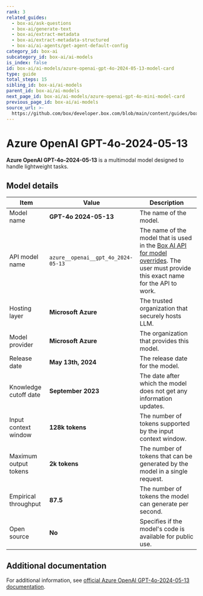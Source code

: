 ```yaml
---
rank: 3
related_guides:
  - box-ai/ask-questions
  - box-ai/generate-text
  - box-ai/extract-metadata
  - box-ai/extract-metadata-structured
  - box-ai/ai-agents/get-agent-default-config
category_id: box-ai
subcategory_id: box-ai/ai-models
is_index: false
id: box-ai/ai-models/azure-openai-gpt-4o-2024-05-13-model-card
type: guide
total_steps: 15
sibling_id: box-ai/ai-models
parent_id: box-ai/ai-models
next_page_id: box-ai/ai-models/azure-openai-gpt-4o-mini-model-card
previous_page_id: box-ai/ai-models
source_url: >-
  https://github.com/box/developer.box.com/blob/main/content/guides/box-ai/ai-models/azure-openai-gpt-4o-2024-05-13-model-card.md
---
```

# Azure OpenAI GPT-4o-2024-05-13

**Azure OpenAI GPT-4o-2024-05-13** is a multimodal model designed to handle lightweight tasks.

## Model details

| Item  | Value | Description |
|-----------|----------|----------|
|Model name|**GPT-4o 2024-05-13**| The name of the model. |
|API model name|`azure__openai__gpt_4o_2024-05-13`| The name of the model that is used in the [Box AI API for model overrides][overrides]. The user must provide this exact name for the API to work. |
|Hosting layer| **Microsoft Azure** | The trusted organization that securely hosts LLM. |
|Model provider|**Microsoft Azure**| The organization that provides this model. |
|Release date|**May 13th, 2024** | The release date for the model.|
|Knowledge cutoff date| **September 2023**| The date after which the model does not get any information updates. |
|Input context window |**128k tokens**| The number of tokens supported by the input context window.|
|Maximum output tokens |**2k tokens** |The number of tokens that can be generated by the model in a single request.|
|Empirical throughput| **87.5** | The number of tokens the model can generate per second.|
|Open source | **No** | Specifies if the model's code is available for public use.|

## Additional documentation

For additional information, see [official Azure OpenAI GPT-4o-2024-05-13 documentation][azure-ai-mini-4o-model].

[azure-ai-mini-4o-model]: https://learn.microsoft.com/en-us/azure/ai-services/openai/concepts/models?tabs=python-secure#gpt-4o-and-gpt-4-turbo
[overrides]: g://box-ai/ai-agents/overrides-tutorial